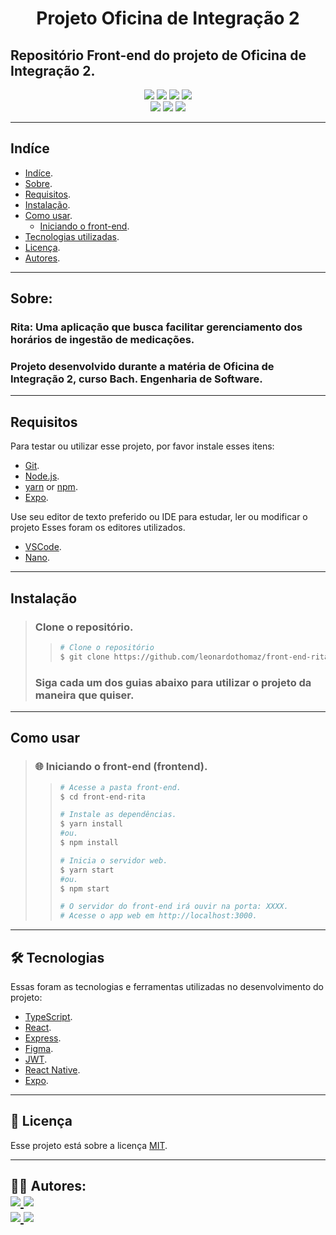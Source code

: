 <h1 align="center">
    Projeto Oficina de Integração 2
</h1>

## Repositório Front-end do projeto de Oficina de Integração 2.

<p align="center">
	<img src="https://img.shields.io/github/stars/leonardothomaz/front-end-rita" />
    <img src="https://img.shields.io/github/forks/leonardothomaz/front-end-rita" />
    <img src="https://img.shields.io/github/issues/leonardothomaz/front-end-rita" />
    <img src="https://img.shields.io/github/license/leonardothomaz/front-end-rita" />
    <br>
    <img src="https://img.shields.io/badge/TypeScript-007ACC?logo=TypeScript" />
    <img src="https://img.shields.io/badge/PostgreSQL-003B57?logo=postgresql" />
    <img src="https://img.shields.io/badge/React-blue?logo=react" />
</p>

---
 
## Indíce
- [Indíce](#Indíce).
- [Sobre](#Sobre).
- [Requisitos](#Requisitos).
- [Instalação](#Instalação).
- [Como usar](#como-usar).
    - [Iniciando o front-end](#iniciando-web).
- [Tecnologias utilizadas](#tecnologias).
- [Licença](#licenca).
- [Autores](#autores).

---

## Sobre:
### Rita: Uma aplicação que busca facilitar gerenciamento dos horários de ingestão de  medicações.
### Projeto desenvolvido durante a matéria de Oficina de Integração 2, curso Bach. Engenharia de Software.

---

## Requisitos

Para testar ou utilizar esse projeto, por favor instale esses itens:

- [Git](https://git-scm.com).
- [Node.js](https://nodejs.org/en/).
- [yarn](https://yarnpkg.com/) or [npm](https://www.npmjs.com/).
- [Expo](https://expo.io/).

Use seu editor de texto preferido ou IDE para estudar, ler ou modificar o projeto
Esses foram os editores utilizados.
- [VSCode](https://code.visualstudio.com/).
- [Nano](https://www.nano-editor.org/).

---

## Instalação
> ### Clone o repositório.
>>   ```bash
>>  # Clone o repositório
>>  $ git clone https://github.com/leonardothomaz/front-end-rita
>>   ```
> ### Siga cada um dos guias abaixo para utilizar o projeto da maneira que quiser.

---

## Como usar
><h3 id="iniciando-web">
>🌐 Iniciando o front-end (frontend).
></h3>
>
>>```bash
>># Acesse a pasta front-end.
>> $ cd front-end-rita
>>
>># Instale as dependências.
>>$ yarn install
>>#ou.
>>$ npm install
>>
>># Inicia o servidor web.
>>$ yarn start
>>#ou.
>>$ npm start
>>
>># O servidor do front-end irá ouvir na porta: XXXX.
>># Acesse o app web em http://localhost:3000.
>>```
>
---

<h2 id="tecnologias">
    🛠 Tecnologias
</h2>

Essas foram as tecnologias e ferramentas utilizadas no desenvolvimento do projeto:

- [TypeScript](https://www.typescriptlang.org/).
- [React](https://pt-br.reactjs.org/).
- [Express](https://expressjs.com/).
- [Figma](https://www.figma.com/).
- [JWT](https://jwt.io/).
- [React Native](https://reactnative.dev/).
- [Expo](https://expo.io/).

<!-- JOSE
- [typeform](https://github.com/LINK). -->


---

<h2 id="licenca">
    📝 Licença 
</h2>

Esse projeto está sobre a licença [MIT](https://github.com/leonardothomaz/front-end-rita/LICENSE.md).

---

<h2 id="autores">
    👨‍💻 Autores:
    <!--<div>
        <a href="https://github.com/FelipePardim" margin="10px">
            <img src="https://img.shields.io/badge/GitHub-FelipePardim-6f42c1?logo=github"/>
        </a>
        <a alt="Felipe Pardim" href="https://www.linkedin.com/in/felipe-pardim">
            <img src="https://img.shields.io/badge/LinkedIn-Felipe%20Pardim-blue?logo=linkedin"/>
        </a>
    </div>-->
    <div>
        <a href="https://github.com/bremmm" margin="10px">
            <img src="https://img.shields.io/badge/GitHub-bremmm-6f42c1?logo=github"/>
        </a>
        <a alt="JOSE" href="https://www.linkedin.com/in/otaviobrm">
            <img src="https://img.shields.io/badge/LinkedIn-José%20Otávio%20Bremm-blue?logo=linkedin"/>
        </a>
    </div>
    <!--<div>
        <a href="https://github.com/leonardothomaz" margin="10px">
            <img src="https://img.shields.io/badge/GitHub-leonardothomaz-6f42c1?logo=github"/>
        </a>
        <a alt="LEO" href="https://www.linkedin.com/in/leonardo-thomaz-rocha/">
            <img src="https://img.shields.io/badge/LinkedIn-Leonardo%20Thomaz-blue?logo=linkedin"/>
        </a>
    </div>-->
    <div>
        <a href="https://github.com/Ltrizzini" margin="10px">
            <img src="https://img.shields.io/badge/GitHub-Ltrizzini-6f42c1?logo=github"/>
        </a>
        <a alt="Felipe Pardim" href="https://www.linkedin.com/in/lucas-trizzini-b8a127150">
            <img src="https://img.shields.io/badge/LinkedIn-Lucas%20Trizzini-blue?logo=linkedin"/>
        </a>
    </div>
</h2>